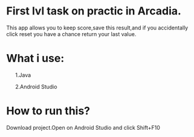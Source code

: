 <h1>First lvl task on practic in Arcadia.</h1>
<p>This app allows you to keep score,save this result,and if you accidentally click reset you have a chance return your last value.</p>
<div><h1>What i use:</h1>
<ul>1.Java</ul>
<ul>2.Android Studio</ul>
</div>
<h1>How to run this?</h1>
<p>Download project.Open on Android Studio and click Shift+F10</p>
